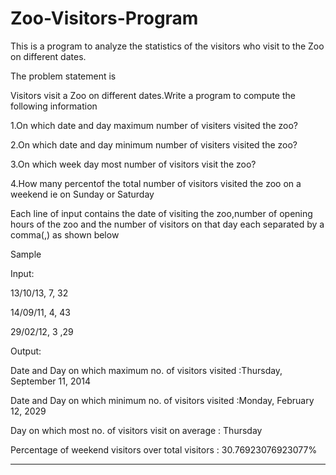 Zoo-Visitors-Program
====================

This is a program to analyze the statistics of the visitors who visit to the Zoo on different dates.


The problem statement is 


Visitors visit a Zoo on different dates.Write a program to compute the following information


1.On which date and day maximum number of visiters visited the zoo?

2.On which date and day minimum number of visiters visited the zoo?

3.On which week day most number of visitors visit the zoo?

4.How many percentof the total number of visitors visited the zoo on a weekend ie on Sunday or Saturday


Each line of input contains the date of visiting the zoo,number of opening hours of the zoo and the number
of visitors on that day each separated by a comma(,) as shown below


Sample 


Input:

13/10/13, 7, 32

14/09/11, 4, 43

29/02/12, 3 ,29


Output:

Date and Day on which maximum no. of visitors visited :Thursday, September 11, 2014

Date and Day on which minimum no. of visitors visited :Monday, February 12, 2029

Day on which most no. of visitors visit on average : Thursday

Percentage of weekend visitors over total visitors : 30.76923076923077%



  ****************************


